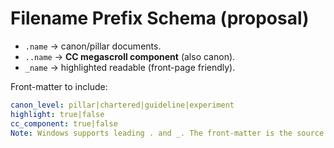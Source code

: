 # Filename Prefix Schema (proposal)
- `.name` → canon/pillar documents.
- `..name` → **CC megascroll component** (also canon).
- `_name` → highlighted readable (front-page friendly).

Front-matter to include:
```yaml
canon_level: pillar|chartered|guideline|experiment
highlight: true|false
cc_component: true|false
Note: Windows supports leading . and _. The front-matter is the source of truth; prefixes are hints for humans.
